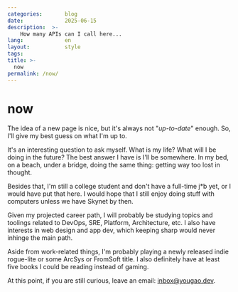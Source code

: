 ```yaml
---
categories:       blog
date:             2025-06-15
description:  >-
    How many APIs can I call here...
lang:             en
layout:           style
tags:
title: >-
  now
permalink: /now/
---
```


# now

The idea of a new page is nice, but it's always not "*up-to-date*" enough. So, I'll give my best guess on what I'm up to.

It's an interesting question to ask myself. What is my life? What will I be doing in the future? The best answer I have is I'll be somewhere. In my bed, on a beach, under a bridge, doing the same thing: getting way too lost in thought.

Besides that, I'm still a college student and don't have a full-time j\*b yet, or I would have put that here. I would hope that I still enjoy doing stuff with computers unless we have Skynet by then. 

Given my projected career path, I will probably be studying topics and toolings related to DevOps, SRE, Platform, Architecture, etc. I also have interests in web design and app dev, which keeping sharp would never inhinge the main path.

Aside from work-related things, I'm probably playing a newly released indie rogue-lite or some ArcSys or FromSoft title. I also definitely have at least five books I could be reading instead of gaming.

At this point, if you are still curious, leave an email: [inbox@yougao.dev](mailto:hello@yougao.dev).

